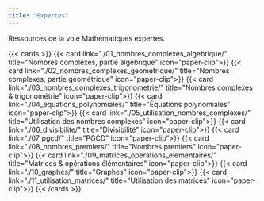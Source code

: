 ```yaml
---
title: "Expertes"
---
```

Ressources de la voie Mathématiques expertes.

{{< cards >}}
  {{< card link="./01_nombres_complexes_algebrique/" title="Nombres complexes, partie algébrique" icon="paper-clip">}}
  {{< card link="./02_nombres_complexes_geometrique/" title="Nombres complexes, partie géométrique" icon="paper-clip">}}
  {{< card link="./03_nombres_complexes_trigonometrie/" title="Nombres complexes & trigonométrie" icon="paper-clip">}}
  {{< card link="./04_equations_polynomiales/" title="Équations polynomiales" icon="paper-clip">}}
  {{< card link="./05_utilisation_nombres_complexes/" title="Utilisation des nombres complexes" icon="paper-clip">}}
  {{< card link="./06_divisibilite/" title="Divisibilité" icon="paper-clip">}}
  {{< card link="./07_pgcd/" title="PGCD" icon="paper-clip">}}
  {{< card link="./08_nombres_premiers/" title="Nombres premiers" icon="paper-clip">}}
  {{< card link="./09_matrices_operations_elementaires/" title="Matrices & opérations élémentaires" icon="paper-clip">}}
  {{< card link="./10_graphes/" title="Graphes" icon="paper-clip">}}
  {{< card link="./11_utilisation_matrices/" title="Utilisation des matrices" icon="paper-clip">}}
{{< /cards >}}
